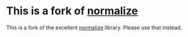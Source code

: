 # This is a fork of [normalize](https://pub.dev/packages/normalize)

This is a fork of the excellent [normalize](https://pub.dev/packages/normalize) library. Please use that instead.  
